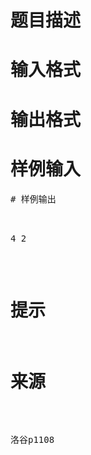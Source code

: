 

# 题目描述



# 输入格式



# 输出格式



# 样例输入


<pre>
# 样例输出


<pre>4 2</pre>

# 提示



# 来源


<p>
洛谷p1108
</p>

